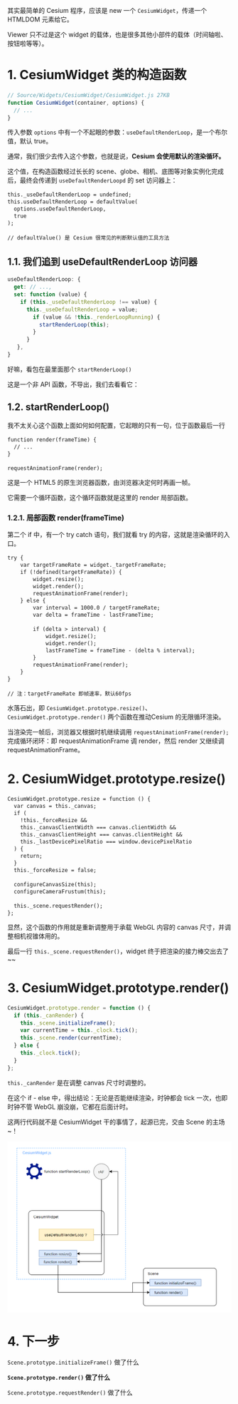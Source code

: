 其实最简单的 Cesium 程序，应该是 new 一个 `CesiumWidget`，传递一个 HTMLDOM 元素给它。

Viewer 只不过是这个 widget 的载体，也是很多其他小部件的载体（时间轴啦、按钮啦等等）。

# 1. CesiumWidget 类的构造函数

``` js
// Source/Widgets/CesiumWidget/CesiumWidget.js 27KB
function CesiumWidget(container, options) {
  // ...
}
```

传入参数 `options` 中有一个不起眼的参数：`useDefaultRenderLoop`，是一个布尔值，默认 true。

通常，我们很少去传入这个参数，也就是说，**Cesium 会使用默认的渲染循环。**

这个值，在构造函数经过长长的 scene、globe、相机、底图等对象实例化完成后，最终会传递到 `useDefaultRenderLoopd` 的 set 访问器上：

``` JS
this._useDefaultRenderLoop = undefined;
this.useDefaultRenderLoop = defaultValue(
  options.useDefaultRenderLoop,
  true
);

// defaultValue() 是 Cesium 很常见的判断默认值的工具方法
```

## 1.1. 我们追到 useDefaultRenderLoop 访问器

``` js
useDefaultRenderLoop: {
  get: // ...,
  set: function (value) {
    if (this._useDefaultRenderLoop !== value) {
      this._useDefaultRenderLoop = value;
        if (value && !this._renderLoopRunning) {
          startRenderLoop(this);
        }
      }
   },
}
```

好嘛，看包在最里面那个 `startRenderLoop()`

这是一个非 API 函数，不导出，我们去看看它：

## 1.2. startRenderLoop()

我不太关心这个函数上面如何如何配置，它起眼的只有一句，位于函数最后一行

``` JS
function render(frameTime) {
  // ...
}

requestAnimationFrame(render);
```

这是一个 HTML5 的原生浏览器函数，由浏览器决定何时再画一帧。

它需要一个循环函数，这个循环函数就是这里的 render 局部函数。

### 1.2.1. 局部函数 render(frameTime)

第二个 if 中，有一个 try catch 语句，我们就看 try 的内容，这就是渲染循环的入口。

``` JS
try {
    var targetFrameRate = widget._targetFrameRate;
    if (!defined(targetFrameRate)) {
        widget.resize();
        widget.render();
        requestAnimationFrame(render);
    } else {
        var interval = 1000.0 / targetFrameRate;
        var delta = frameTime - lastFrameTime;

        if (delta > interval) {
            widget.resize();
            widget.render();
            lastFrameTime = frameTime - (delta % interval);
        }
        requestAnimationFrame(render);
    }
}

// 注：targetFrameRate 即帧速率，默认60fps
```

水落石出，即 `CesiumWidget.prototype.resize()`、`CesiumWidget.prototype.render()` 两个函数在推动Cesium 的无限循环渲染。

当渲染完一帧后，浏览器又根据时机继续调用 `requestAnimationFrame(render);` 完成循环闭环：即 requestAnimationFrame 调 render，然后 render 又继续调 requestAnimationFrame。

# 2. CesiumWidget.prototype.resize()

``` JS
CesiumWidget.prototype.resize = function () {
  var canvas = this._canvas;
  if (
    !this._forceResize &&
    this._canvasClientWidth === canvas.clientWidth &&
    this._canvasClientHeight === canvas.clientHeight &&
    this._lastDevicePixelRatio === window.devicePixelRatio
  ) {
    return;
  }
  this._forceResize = false;

  configureCanvasSize(this);
  configureCameraFrustum(this);

  this._scene.requestRender();
};
```

显然，这个函数的作用就是重新调整用于承载 WebGL 内容的 canvas 尺寸，并调整相机视锥体用的。

最后一行 `this._scene.requestRender()`，widget 终于把渲染的接力棒交出去了~~



# 3. CesiumWidget.prototype.render()

``` js
CesiumWidget.prototype.render = function () {
  if (this._canRender) {
    this._scene.initializeFrame();
    var currentTime = this._clock.tick();
    this._scene.render(currentTime);
  } else {
    this._clock.tick();
  }
};
```

`this._canRender` 是在调整 canvas 尺寸时调整的。

在这个 if - else 中，得出结论：无论是否能继续渲染，时钟都会 tick 一次，也即时钟不管 WebGL 崩没崩，它都在后面计时。

这两行代码就不是 CesiumWidget 干的事情了，起源已完，交由 Scene 的主场~！

![image-20210407093339265](attachments/image-20210407093339265.png)

# 4. 下一步

`Scene.prototype.initializeFrame()` 做了什么

**`Scene.prototype.render()` 做了什么**

`Scene.prototype.requestRender()` 做了什么